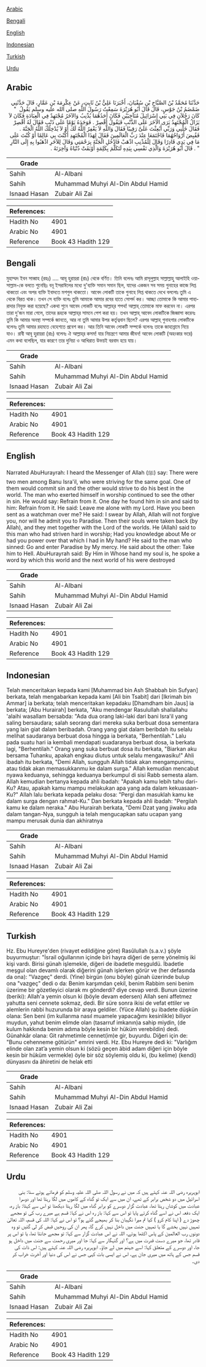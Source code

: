 [Arabic](#arabic)

[Bengali](#bengali)

[English](#english)

[Indonesian](#indonesian)

[Turkish](#turkish)

[Urdu](#urdu)

## Arabic


<div dir="rtl" lang="ar" style={{fontSize:'larger',backgroundColor:'#f8f9fa',padding:20}}>
حَدَّثَنَا مُحَمَّدُ بْنُ الصَّبَّاحِ بْنِ سُفْيَانَ، أَخْبَرَنَا عَلِيُّ بْنُ ثَابِتٍ، عَنْ عِكْرِمَةَ بْنِ عَمَّارٍ، قَالَ حَدَّثَنِي ضَمْضَمُ بْنُ جَوْسٍ، قَالَ قَالَ أَبُو هُرَيْرَةَ سَمِعْتُ رَسُولَ اللَّهِ صلى الله عليه وسلم يَقُولُ ‏ "‏ كَانَ رَجُلاَنِ فِي بَنِي إِسْرَائِيلَ مُتَآخِيَيْنِ فَكَانَ أَحَدُهُمَا يُذْنِبُ وَالآخَرُ مُجْتَهِدٌ فِي الْعِبَادَةِ فَكَانَ لاَ يَزَالُ الْمُجْتَهِدُ يَرَى الآخَرَ عَلَى الذَّنْبِ فَيَقُولُ أَقْصِرْ ‏.‏ فَوَجَدَهُ يَوْمًا عَلَى ذَنْبٍ فَقَالَ لَهُ أَقْصِرْ فَقَالَ خَلِّنِي وَرَبِّي أَبُعِثْتَ عَلَىَّ رَقِيبًا فَقَالَ وَاللَّهِ لاَ يَغْفِرُ اللَّهُ لَكَ أَوْ لاَ يُدْخِلُكَ اللَّهُ الْجَنَّةَ ‏.‏ فَقُبِضَ أَرْوَاحُهُمَا فَاجْتَمَعَا عِنْدَ رَبِّ الْعَالَمِينَ فَقَالَ لِهَذَا الْمُجْتَهِدِ أَكُنْتَ بِي عَالِمًا أَوْ كُنْتَ عَلَى مَا فِي يَدِي قَادِرًا وَقَالَ لِلْمُذْنِبِ اذْهَبْ فَادْخُلِ الْجَنَّةَ بِرَحْمَتِي وَقَالَ لِلآخَرِ اذْهَبُوا بِهِ إِلَى النَّارِ ‏"‏ ‏.‏ قَالَ أَبُو هُرَيْرَةَ وَالَّذِي نَفْسِي بِيَدِهِ لَتَكَلَّمَ بِكَلِمَةٍ أَوْبَقَتْ دُنْيَاهُ وَآخِرَتَهُ ‏.‏
</div>
<div style={{backgroundColor:'#f8f9fa',padding:20, marginBottom: 10}}><table> <thead> <tr> <th>Grade</th> <th></th> </tr> </thead> <tbody> <tr><td>Sahih</td><td>Al-Albani</td></tr><tr><td>Sahih</td><td>Muhammad Muhyi Al-Din Abdul Hamid</td></tr><tr><td>Isnaad Hasan</td><td>Zubair Ali Zai</td></tr></tbody></table><table> <thead> <tr> <th>References:</th> <th></th> </tr> </thead> <tbody><tr><td>Hadith No</td><td>4901</td></tr><tr><td>Arabic No</td><td>4901</td></tr><tr><td>Reference</td><td>Book 43 Hadith 129</td></tr></tbody></table></div>

## Bengali


<div dir="ltr" lang="bn" style={{fontSize:'larger',backgroundColor:'#f8f9fa',padding:20}}>
মুহাম্মদ ইবন সাব্বাহ (রহঃ) .... আবূ হুরায়রা (রাঃ) থেকে বর্ণিত। তিনি বলেনঃ আমি রাসূলুল্লাহ সাল্লাল্লাহু আলাইহি ওয়াসাল্লাম-কে বলতে শুনেছিঃ বনূ ইসরাঈলের মধ্যে দু'ব্যক্তি সমান সমান ছিল, যাদের একজন সব সময় গুনাহের কাজে লিপ্ত থাকতো এবং অপর ব্যক্তি ইবাদতে মশগুল থাকতো। আবেদ লোকটি তাকে গুনাহে লিপ্ত থাকতে দেখে বললোঃ তুমি এ থেকে বিরত থাক। তখন সে ব্যক্তি বলেঃ তুমি আমাকে আমার রবের হাতে সোপর্দ কর। আচ্ছা তোমাকে কি আমার পাহারাদার নিযুক্ত করা হয়েছে? একথা শুনে আবেদ লোকটি বলেঃ আল্লাহ্‌র শপথ! আল্লাহ্‌ তোমাকে মাফ করবেন না। এরপর তারা দু'জন মারা গেলে, তাদের রূহকে আল্লাহ্‌র সামনে পেশ করা হয়। তখন আল্লাহ্‌ আবেদ লোকটিকে জিজ্ঞাসা করেনঃ তুমি কি আমার অবস্থা সম্পর্কে জানতে, আর না তুমি আমার উপর কর্তৃত্ববান ছিলে? এরপর আল্লাহ্‌ গুনাহগার লোকটিকে বলেনঃ তুমি আমার রহমতে বেহেশতে প্রবেশ কর। আর তিনি আবেদ লোকটি সম্পর্কে বলেনঃ তাকে জাহান্নামে নিয়ে যাও। রাবী আবূ হুরায়রা (রাঃ) বলেনঃ ঐ আল্লাহ্‌র কসম! যার নিয়ন্ত্রণে আমার জীবন! আবেদ লোকটি (অহংকার ভরে) এমন কথা বলেছিল, যার কারণে তার দুনিয়া ও আখিরাত উভয়ই বরবাদ হয়ে যায়।
</div>
<div style={{backgroundColor:'#f8f9fa',padding:20, marginBottom: 10}}><table> <thead> <tr> <th>Grade</th> <th></th> </tr> </thead> <tbody> <tr><td>Sahih</td><td>Al-Albani</td></tr><tr><td>Sahih</td><td>Muhammad Muhyi Al-Din Abdul Hamid</td></tr><tr><td>Isnaad Hasan</td><td>Zubair Ali Zai</td></tr></tbody></table><table> <thead> <tr> <th>References:</th> <th></th> </tr> </thead> <tbody><tr><td>Hadith No</td><td>4901</td></tr><tr><td>Arabic No</td><td>4901</td></tr><tr><td>Reference</td><td>Book 43 Hadith 129</td></tr></tbody></table></div>

## English


<div dir="ltr" lang="en" style={{fontSize:'larger',backgroundColor:'#f8f9fa',padding:20}}>
Narrated AbuHurayrah: I heard the Messenger of Allah (ﷺ) say: There were two men among Banu Isra'il, who were striving for the same goal. One of them would commit sin and the other would strive to do his best in the world. The man who exerted himself in worship continued to see the other in sin. He would say: Refrain from it. One day he found him in sin and said to him: Refrain from it. He said: Leave me alone with my Lord. Have you been sent as a watchman over me? He said: I swear by Allah, Allah will not forgive you, nor will he admit you to Paradise. Then their souls were taken back (by Allah), and they met together with the Lord of the worlds. He (Allah) said to this man who had striven hard in worship; Had you knowledge about Me or had you power over that which I had in My hand? He said to the man who sinned: Go and enter Paradise by My mercy. He said about the other: Take him to Hell. AbuHurayrah said: By Him in Whose hand my soul is, he spoke a word by which this world and the next world of his were destroyed
</div>
<div style={{backgroundColor:'#f8f9fa',padding:20, marginBottom: 10}}><table> <thead> <tr> <th>Grade</th> <th></th> </tr> </thead> <tbody> <tr><td>Sahih</td><td>Al-Albani</td></tr><tr><td>Sahih</td><td>Muhammad Muhyi Al-Din Abdul Hamid</td></tr><tr><td>Isnaad Hasan</td><td>Zubair Ali Zai</td></tr></tbody></table><table> <thead> <tr> <th>References:</th> <th></th> </tr> </thead> <tbody><tr><td>Hadith No</td><td>4901</td></tr><tr><td>Arabic No</td><td>4901</td></tr><tr><td>Reference</td><td>Book 43 Hadith 129</td></tr></tbody></table></div>

## Indonesian


<div dir="ltr" lang="id" style={{fontSize:'larger',backgroundColor:'#f8f9fa',padding:20}}>
Telah menceritakan kepada kami [Muhammad bin Ash Shabbah bin Sufyan] berkata, telah mengabarkan kepada kami [Ali bin Tsabit] dari [Ikrimah bin Ammar] ia berkata; telah menceritakan kepadaku [Dhamdham bin Jaus] ia berkata; [Abu Hurairah] berkata, "Aku mendengar Rasulullah shallallahu 'alaihi wasallam bersabda: "Ada dua orang laki-laki dari bani Isra'il yang saling bersaudara; salah seorang dari mereka suka berbuat dosa sementara yang lain giat dalam beribadah. Orang yang giat dalam beribdah itu selalu melihat saudaranya berbuat dosa hingga ia berkata, "Berhentilah." Lalu pada suatu hari ia kembali mendapati suadaranya berbuat dosa, ia berkata lagi, "Berhentilah." Orang yang suka berbuat dosa itu berkata, "Biarkan aku bersama Tuhanku, apakah engkau diutus untuk selalu mengawasiku!" Ahli ibadah itu berkata, "Demi Allah, sungguh Allah tidak akan mengampunimu, atau tidak akan memasukkanmu ke dalam surga." Allah kemudian mencabut nyawa keduanya, sehingga keduanya berkumpul di sisi Rabb semesta alam. Allah kemudian bertanya kepada ahli ibadah: "Apakah kamu lebih tahu dari-Ku? Atau, apakah kamu mampu melakukan apa yang ada dalam kekuasaan-Ku?" Allah lalu berkata kepada pelaku dosa: "Pergi dan masuklah kamu ke dalam surga dengan rahmat-Ku." Dan berkata kepada ahli ibadah: "Pergilah kamu ke dalam neraka." Abu Hurairah berkata, "Demi Dzat yang jiwaku ada dalam tangan-Nya, sungguh ia telah mengucapkan satu ucapan yang mampu merusak dunia dan akhiratnya
</div>
<div style={{backgroundColor:'#f8f9fa',padding:20, marginBottom: 10}}><table> <thead> <tr> <th>Grade</th> <th></th> </tr> </thead> <tbody> <tr><td>Sahih</td><td>Al-Albani</td></tr><tr><td>Sahih</td><td>Muhammad Muhyi Al-Din Abdul Hamid</td></tr><tr><td>Isnaad Hasan</td><td>Zubair Ali Zai</td></tr></tbody></table><table> <thead> <tr> <th>References:</th> <th></th> </tr> </thead> <tbody><tr><td>Hadith No</td><td>4901</td></tr><tr><td>Arabic No</td><td>4901</td></tr><tr><td>Reference</td><td>Book 43 Hadith 129</td></tr></tbody></table></div>

## Turkish


<div dir="ltr" lang="tr" style={{fontSize:'larger',backgroundColor:'#f8f9fa',padding:20}}>
Hz. Ebu Hureyre'den (rivayet edildiğine göre) Rasûlullah (s.a.v.) şöyle buyurmuştur: "İsrail oğullarının içinde biri hayra diğeri de şerre yönelmiş iki kişi vardı. Birisi günah işlemekle, diğeri de ibadetle meşguldü. İbadetle meşgul olan devamlı olarak diğerini günah işlerken görür ve (her defasında da ona): "Vazgeç" derdi. (Yine) birgün (onu böyle) günah üzerinde bulup ona "vazgeç" dedi o da: Benim karşımdan çekil, benim Rabbim seni benim üzerime bir gözetleyici olarak mı gönderdi? diye cevap verdi. Bunun üzerine (beriki): Allah'a yemin olsun ki (böyle devam edersen) Allah seni affetmez yahutta seni cennete sokmaz, dedi. Bir süre sonra ikisi de vefat ettiler ve alemlerin rabbi huzurunda bir araya geldiler. (Yüce Allah) şu ibadete düşkün olana: Sen beni (im kullarıma nasıl muamele yapacağımı kesinlikle) biliyor muydun, yahut benim elimde olan (tasarruf imkanın)a sahip miydin, (de kulum hakkında benim adıma böyle kesin bir hüküm verebildin) dedi. Günahkâr olana: Git rahmetimle cennet(im)e gir, buyurdu. Diğeri için de: "Bunu cehenneme götürün" emrini verdi. Hz. Ebu Hureyre dedi ki: "Varlığım elinde olan zat’a yemin olsun ki (sözü geçen âbid adam diğeri için böyle kesin bir hüküm vermekle) öyle bir söz söylemiş oldu ki, (bu kelime) (kendi) dünyasını da âhiretini de helak etti
</div>
<div style={{backgroundColor:'#f8f9fa',padding:20, marginBottom: 10}}><table> <thead> <tr> <th>Grade</th> <th></th> </tr> </thead> <tbody> <tr><td>Sahih</td><td>Al-Albani</td></tr><tr><td>Sahih</td><td>Muhammad Muhyi Al-Din Abdul Hamid</td></tr><tr><td>Isnaad Hasan</td><td>Zubair Ali Zai</td></tr></tbody></table><table> <thead> <tr> <th>References:</th> <th></th> </tr> </thead> <tbody><tr><td>Hadith No</td><td>4901</td></tr><tr><td>Arabic No</td><td>4901</td></tr><tr><td>Reference</td><td>Book 43 Hadith 129</td></tr></tbody></table></div>

## Urdu


<div dir="rtl" lang="ur" style={{fontSize:'larger',backgroundColor:'#f8f9fa',padding:20}}>
ابوہریرہ رضی اللہ عنہ کہتے ہیں کہ میں نے رسول اللہ صلی اللہ علیہ وسلم کو فرماتے ہوئے سنا: بنی اسرائیل میں دو شخص برابر کے تھے، ان میں سے ایک تو گناہ کے کاموں میں لگا رہتا تھا اور دوسرا عبادت میں کوشاں رہتا تھا، عبادت گزار دوسرے کو برابر گناہ میں لگا رہتا دیکھتا تو اس سے کہتا: باز رہ، ایک دفعہ اس نے اسے گناہ کرتے پایا تو اس سے کہا: باز رہ اس نے کہا: قسم ہے میرے رب کی تو مجھے چھوڑ دے ( اپنا کام کرو ) کیا تم میرا نگہبان بنا کر بھیجے گئے ہو؟ تو اس نے کہا: اللہ کی قسم، اللہ تعالیٰ تمہیں نہیں بخشے گا یا تمہیں جنت میں داخل نہیں کرے گا، پھر ان کی روحیں قبض کر لی گئیں تو وہ دونوں رب العالمین کے پاس اکٹھا ہوئے، اللہ نے اس عبادت گزار سے کہا: تو مجھے جانتا تھا، یا تو اس پر قادر تھا، جو میرے دست قدرت میں ہے؟ اور گنہگار سے کہا: جا اور میری رحمت سے جنت میں داخل ہو جا، اور دوسرے کے متعلق کہا: اسے جہنم میں لے جاؤ۔ ابوہریرہ رضی اللہ عنہ کہتے ہیں: اس ذات کی قسم جس کے ہاتھ میں میری جان ہے، اس نے ایسی بات کہی جس نے اس کی دنیا اور آخرت خراب کر دی۔
</div>
<div style={{backgroundColor:'#f8f9fa',padding:20, marginBottom: 10}}><table> <thead> <tr> <th>Grade</th> <th></th> </tr> </thead> <tbody> <tr><td>Sahih</td><td>Al-Albani</td></tr><tr><td>Sahih</td><td>Muhammad Muhyi Al-Din Abdul Hamid</td></tr><tr><td>Isnaad Hasan</td><td>Zubair Ali Zai</td></tr></tbody></table><table> <thead> <tr> <th>References:</th> <th></th> </tr> </thead> <tbody><tr><td>Hadith No</td><td>4901</td></tr><tr><td>Arabic No</td><td>4901</td></tr><tr><td>Reference</td><td>Book 43 Hadith 129</td></tr></tbody></table></div>